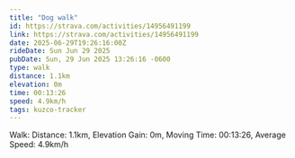 ```yaml
---
title: "Dog walk"
id: https://strava.com/activities/14956491199
link: https://strava.com/activities/14956491199
date: 2025-06-29T19:26:16:00Z
rideDate: Sun Jun 29 2025
pubDate: Sun, 29 Jun 2025 13:26:16 -0600
type: walk
distance: 1.1km
elevation: 0m
time: 00:13:26
speed: 4.9km/h
tags: kuzco-tracker
---
```

Walk: Distance: 1.1km, Elevation Gain: 0m, Moving Time: 00:13:26, Average Speed: 4.9km/h